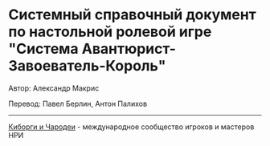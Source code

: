 # Системный справочный документ по настольной ролевой игре "Система Авантюрист-Завоеватель-Король"

Автор: Александр Макрис

Перевод: Павел Берлин, Антон Палихов

-------------------

[Киборги и Чародеи](https://cyborgsandmages.com/) - международное сообщество игроков и мастеров НРИ
